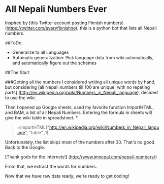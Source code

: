 All Nepali Numbers Ever
=======================
Inspired by [this Twitter account posting Finnish numbers] (https://twitter.com/everyfinnishno), 
this is a python bot that lists all Nepali numbers.

##ToDo:

* Generalize to all Languages
* Automatic generalization: Pick language data from wiki automatically, and automatically figure out the schemes

##The Start

###Getting all the numbers
I considered writing all unique words by hand, but considering [all Nepali numbers till 100 are unique, with no repeting parts] (http://en.wikipedia.org/wiki/Numbers_in_Nepali_language), decided to use the wiki.

Then I opened up Google sheets, used my favorite function ImportHTML, and BAM, a list of all Nepali Numbers. Entering the formula in sheets will give
the wiki table in spreadsheet.
*
>=importHTML("http://en.wikipedia.org/wiki/Numbers_in_Nepali_language", "table" ,1)

Unfortunately, the list skips most of the numbers after 30. That's no good. Back to the Google.

[Thank gods for the internets!] (http://www.imnepal.com/nepali-numbers/)

From that, we extract the words for numbers.

Now that we have raw data ready, we're ready to get coding!